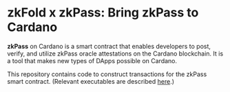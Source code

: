 # zkFold x zkPass: Bring zkPass to Cardano

**zkPass** on Cardano is a smart contract that enables developers to post, verify, and utilize zkPass oracle attestations on the Cardano blockchain. It is a tool that makes new types of DApps possible on Cardano.

This repository contains code to construct transactions for the zkPass smart contract.  (Relevant executables are described [here](https://github.com/zkFold/zkpass-cardano/blob/main/backends/README.md).)
